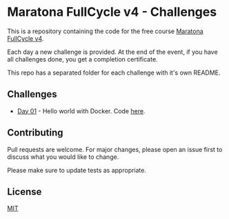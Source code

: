 # Maratona FullCycle v4 - Challenges

This is a repository containing the code for the free course [Maratona FullCycle v4](http://maratona.fullcycle.com.br).

Each day a new challenge is provided. At the end of the event, if you have all challenges done, you get a completion certificate.

This repo has a separated folder for each challenge with it's own README.

## Challenges

- [Day 01](http://maratona.fullcycle.com.br/desafios/hello-world-com-docker/) - Hello world with Docker. Code [here](challenge01). 

## Contributing
Pull requests are welcome. For major changes, please open an issue first to discuss what you would like to change.

Please make sure to update tests as appropriate.

## License
[MIT](https://choosealicense.com/licenses/mit/)